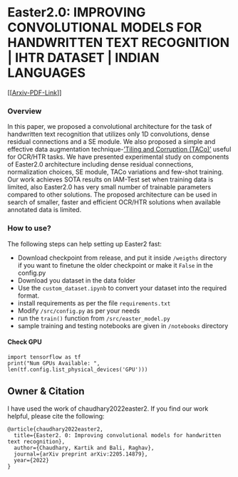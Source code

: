 # Easter2.0: IMPROVING CONVOLUTIONAL MODELS FOR HANDWRITTEN TEXT RECOGNITION | IHTR DATASET | INDIAN LANGUAGES


[[[Arxiv-PDF-Link](https://arxiv.org/pdf/2205.14879.pdf)]]

### Overview
In this paper, we proposed a convolutional architecture for the task of handwritten text recognition that utilizes only 1D
convolutions, dense residual connections and a SE module. We also proposed a simple and effective data augmentation
technique-[’Tiling and Corruption (TACo)’](https://github.com/kartikgill/taco-box) useful for OCR/HTR tasks. We have presented experimental study on components of Easter2.0
architecture including dense residual connections, normalization choices, SE module, TACo variations and few-shot
training. Our work achieves SOTA results on IAM-Test set when training data is limited, also Easter2.0 has very
small number of trainable parameters compared to other solutions. The proposed architecture can be used in search of
smaller, faster and efficient OCR/HTR solutions when available annotated data is limited.

### How to use?

The following steps can help setting up Easter2 fast:

 - Download checkpoint from release, and put it inside ```/weigths``` directory if you want to finetune the older checkpoint or make it `False` in the config.py
 - Download you dataset in the data folder
 - Use the `custom_dataset.ipynb` to convert your dataset into the required format.
 - install requirements as per the file ```requirements.txt```
 - Modify ```/src/config.py``` as per your needs
 - run the ```train()``` function from ```/src/easter_model.py```
 - sample training and testing notebooks are given in ```/notebooks``` directory

#### Check GPU

```
import tensorflow as tf
print("Num GPUs Available: ", len(tf.config.list_physical_devices('GPU')))
```

## Owner & Citation

I have used the work of chaudhary2022easter2. If you find our work helpful, please cite the following:
```
@article{chaudhary2022easter2,
  title={Easter2. 0: Improving convolutional models for handwritten text recognition},
  author={Chaudhary, Kartik and Bali, Raghav},
  journal={arXiv preprint arXiv:2205.14879},
  year={2022}
}
```
